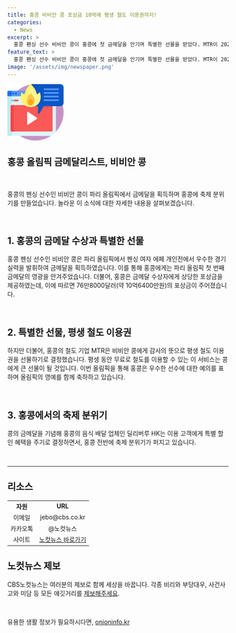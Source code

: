 ```yaml
---
title: 홍콩 비비안 콩 포상금 10억에 평생 철도 이용권까지!
categories:
  - News
excerpt: >
  홍콩 펜싱 선수 비비안 콩이 홍콩에 첫 금메달을 안기며 특별한 선물을 받았다. MTR이 2024년 파리 올림픽 금메달리스트에게 평생 철도 이용권을 선물하기로 하고, 홍콩은 금메달 포상금으로 축제 분위기를 품고 있다. 콩의 금메달을 기념해 음식 배달 업체도 할인 혜택을 제공할 예정이다. 홍콩의 자랑스러운 올림픽 업적이 사람들의 이목을 끌고 있다.
feature_text: >
  홍콩 펜싱 선수 비비안 콩이 홍콩에 첫 금메달을 안기며 특별한 선물을 받았다. MTR이 2024년 파리 올림픽 금메달리스트에게 평생 철도 이용권을 선물하기로 하고, 홍콩은 금메달 포상금으로 축제 분위기를 품고 있다. 콩의 금메달을 기념해 음식 배달 업체도 할인 혜택을 제공할 예정이다. 홍콩의 자랑스러운 올림픽 업적이 사람들의 이목을 끌고 있다.
image: '/assets/img/newspaper.png'
---
```


<p><img src="/assets/img/news.png" alt="rentncar 속보" /></p>

<h2>홍콩 올림픽 금메달리스트, 비비안 콩</h2>

<p data-ke-size="size16">&nbsp;</p>

<p>홍콩의 펜싱 선수인 비비안 콩이 파리 올림픽에서 금메달을 획득하며 홍콩에 축제 분위기를 만들었습니다. 놀라운 이 소식에 대한 자세한 내용을 살펴보겠습니다.</p>

<p data-ke-size="size16">&nbsp;</p>

<h2 data-ke-size="size26">1. 홍콩의 금메달 수상과 특별한 선물</h2>

<p>홍콩 펜싱 선수인 비비안 콩은 파리 올림픽에서 펜싱 여자 에페 개인전에서 우수한 경기 실력을 발휘하여 금메달을 획득하였습니다. 이를 통해 홍콩에게는 파리 올림픽 첫 번째 금메달의 영광을 안겨주었습니다. 더불어, 홍콩은 금메달 수상자에게 상당한 포상금을 제공하였는데, 이에 따르면 76만8000달러(약 10억6400만원)의 포상금이 주어졌습니다.</p>

<p data-ke-size="size16">&nbsp;</p>

<h2 data-ke-size="size26">2. 특별한 선물, 평생 철도 이용권</h2>

<p>하지만 더불어, 홍콩의 철도 기업 MTR은 비비안 콩에게 감사의 뜻으로 평생 철도 이용권을 선물하기로 결정했습니다. 평생 동안 무료로 철도를 이용할 수 있는 이 서비스는 콩에게 큰 선물이 될 것입니다. 이번 올림픽을 통해 홍콩은 우수한 선수에 대한 예의를 표하며 올림픽의 영예를 함께 축하하고 있습니다.</p>

<p data-ke-size="size16">&nbsp;</p>

<h2 data-ke-size="size26">3. 홍콩에서의 축제 분위기</h2>

<p>콩의 금메달을 기념해 홍콩의 음식 배달 업체인 딜리버루 HK는 이용 고객에게 특별 할인 혜택을 주기로 결정하면서, 홍콩 전반에 축제 분위기가 퍼지고 있습니다.</p>

<p data-ke-size="size16">&nbsp;</p>

<hr>

<h2>리소스</h2>

<table>
<tbody>
<tr>
<td style="text-align: center; height: 17px;"><b>자원</b></td>
<td style="text-align: center; height: 17px;"><b>URL</b></td>
</tr>
<tr>
<td style="text-align: center; height: 17px;">이메일</td>
<td style="text-align: center; height: 17px;">jebo@cbs.co.kr</td>
</tr>
<tr>
<td style="text-align: center; height: 17px;">카카오톡</td>
<td style="text-align: center; height: 17px;">@노컷뉴스</td>
</tr>
<tr>
<td style="text-align: center; height: 17px;">사이트</td>
<td style="text-align: center; height: 17px;"><a href="https://url.kr/b71afn">노컷뉴스 바로가기</a></td>
</tr>
</tbody>
</table>

<h2>노컷뉴스 제보</h2>

<p>CBS노컷뉴스는 여러분의 제보로 함께 세상을 바꿉니다. 각종 비리와 부당대우, 사건사고와 미담 등 모든 얘깃거리를 <a href="https://url.kr/b71afn">제보해주세요</a>.</p>

<p data-ke-size="size16">&nbsp;</p>
유용한 생활 정보가 필요하시다면, <a href="https://onioninfo.kr" rel="dofollow">onioninfo.kr</a>


